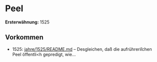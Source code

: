 # Peel

**Ersterwähnung:** 1525

## Vorkommen
- 1525: [jahre/1525/README.md](../jahre/1525/README.md) – Desgleichen, daß die
aufrühreriſchen Peel öffentli<h gepredigt, wie...

